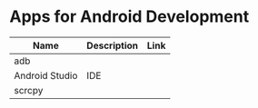 # Apps for Android Development

|Name|Description|Link|
|---|---|---|
|adb|||
|Android Studio|IDE||
|scrcpy|||